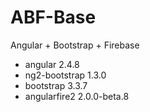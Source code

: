 # ABF-Base

Angular + Bootstrap + Firebase

- angular 2.4.8
- ng2-bootstrap 1.3.0
- bootstrap 3.3.7
- angularfire2 2.0.0-beta.8
